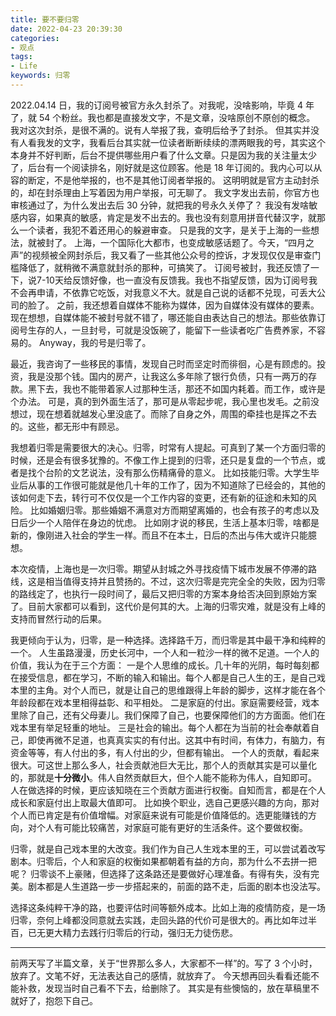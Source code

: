 ```yaml
---
title: 要不要归零
date: 2022-04-23 20:39:30 
categories:
- 观点
tags:
- Life
keywords: 归零
---
```


2022.04.14 日，我的订阅号被官方永久封杀了。对我呢，没啥影响，毕竟 4 年了，就 54 个粉丝。我也都是直接发文字，不是文章，没啥原创不原创的概念。
我对这次封杀，是很不满的。说有人举报了我，查明后给予了封杀。
但其实并没有人看我发的文字，我看后台其实就一位读者断断续续的漂两眼我的号，其实这个本身并不好判断，后台不提供哪些用户看了什么文章。只是因为我的关注量太少了，后台有一个阅读排名，刚好就是这位顾客。他是 18 年订阅的。我内心可以从容的断定，不是他举报的，也不是其他订阅者举报的。
这明明就是官方主动封杀的，却在封杀理由上写着因为用户举报，可无聊了。
我文字发出去前，你官方也审核通过了，为什么发出去后 30 分钟，就把我的号永久关停了？
我没有发啥敏感内容，如果真的敏感，肯定是发不出去的。我也没有刻意用拼音代替汉字，就那么一个读者，我犯不着还用心的躲避审查。
只是我的文字，是关于上海的一些想法，就被封了。
上海，一个国际化大都市，也变成敏感话题了。今天，“四月之声”的视频被全网封杀后，我又看了一些其他公众号的控诉，才发现仅仅是审查门槛降低了，就稍微不满意就封杀的那种，可搞笑了。
订阅号被封，我还反馈了一下，说7-10天给反馈好像，也一直没有反馈我。我也不指望反馈，因为订阅号我不会再申请，不依靠它吃饭，对我意义不大。就是自己说的话都不兑现，可丢大公司的脸了。
之前，我还想着自媒体不能称为媒体，因为自媒体没有媒体的要素。现在想想，自媒体能不被封号就不错了，哪还能自由表达自己的想法。那些依靠订阅号生存的人，一旦封号，可就是没饭碗了，能留下一些读者吃广告费养家，不容易的。
Anyway，我的号是归零了。

<!-- more -->

最近，我咨询了一些移民的事情，发现自己时而坚定时而徘徊，心是有顾虑的。投资，我是没那个钱。国内的房产，让我这么多年除了银行负债，只有一两万的存款。黑下去，我也不能带着家人过那种生活，那还不如国内耗着。而工作，或许是个办法。
可是，真的到外面生活了，那可是从零起步呢，我心里也发毛。之前没想过，现在想着就越发心里没底了。而除了自身之外，周围的牵挂也是挥之不去的。这些，都无形中有顾忌。

我想着归零是需要很大的决心。归零，时常有人提起。可真到了某一个方面归零的时候，还是会有很多犹豫的。不像工作上提到的归零，还只是复盘的一个节点，或者是找个台阶的文艺说法，没有那么伤精痛骨的意义。
比如技能归零。大学生毕业后从事的工作很可能就是他几十年的工作了，因为不知道除了已经会的，其他的该如何走下去，转行可不仅仅是一个工作内容的变更，还有新的征途和未知的风险。
比如婚姻归零。那些婚姻不满意对方而期望离婚的，也会有孩子的考虑以及日后少一个人陪伴在身边的忧虑。
比如刚才说的移民，生活上基本归零，啥都是新的，像刚进入社会的学生一样。而且不在本土，日后的杰出与伟大或许只能臆想。

本次疫情，上海也是一次归零。期望从封城之外寻找疫情下城市发展不停滞的路线，这是相当值得支持并且赞扬的。不过，这次归零是完完全全的失败，因为归零的路线定了，也执行一段时间了，最后又把归零的方案本身给否决回到原始方案了。目前大家都可以看到，这代价是何其的大。上海的归零灾难，就是没有上峰的支持而冒然行动的后果。

我更倾向于认为，归零，是一种选择。选择路千万，而归零是其中最干净和纯粹的一个。
人生虽路漫漫，历史长河中，一个人和一粒沙一样的微不足道。一个人的价值，我认为在于三个方面：
一是个人思维的成长。几十年的光阴，每时每刻都在接受信息，都在学习，不断的输入和输出。每个人都是自己人生的王，是自己戏本里的主角。对个人而已，就是让自己的思维跟得上年龄的脚步，这样才能在各个年龄段都在戏本里相得益彰、和平相处。
二是家庭的付出。家庭需要经营，戏本里除了自己，还有父母妻儿。我们保障了自己，也要保障他们的方方面面。他们在戏本里有举足轻重的地址。
三是社会的输出。每个人都在为当前的社会奉献着自己，即使再微不足道，也真真实实的有付出。这其中有时间，有体力，有脑力，有资金等等，有人付出的多，有人付出的少，但都有输出。
一个人的贡献，看起来很大。可这世上那么多人，社会贡献池巨大无比，那个人的贡献其实是可以量化的，那就是**十分微小**。伟人自然贡献巨大，但个人能不能称为伟人，自知即可。
人在做选择的时候，更应该知晓在三个贡献方面进行权衡。自知而言，都是在个人成长和家庭付出上取最大值即可。
比如换个职业，选自己更感兴趣的方向，那对个人而已肯定是有价值增幅。对家庭来说有可能是价值降低的。选更能赚钱的方向，对个人有可能比较痛苦，对家庭可能有更好的生活条件。这个要做权衡。

归零，就是自己戏本里的大改变。我们作为自己人生戏本里的王，可以尝试着改写剧本。归零后，个人和家庭的权衡如果都朝着有益的方向，那为什么不去拼一把呢？
归零谈不上豪赌，但选择了这条路还是要做好心理准备。有得有失，没有完美。剧本都是人生道路一步一步搭起来的，前面的路不走，后面的剧本也没法写。

选择这条纯粹干净的路，也要评估时间等额外成本。比如上海的疫情防疫，是一场归零，奈何上峰都没同意就去实践，走回头路的代价可是很大的。再比如年过半百，已无更大精力去践行归零后的行动，强归无力徒伤悲。

---

前两天写了半篇文章，关于“世界那么多人，大家都不一样”的。写了 3 个小时，放弃了。文笔不好，无法表达自己的感情，就放弃了。
今天想再回头看看还能不能补救，发现当时自己看不下去，给删除了。
其实是有些懊恼的，放在草稿里不就好了，抱怨下自己。